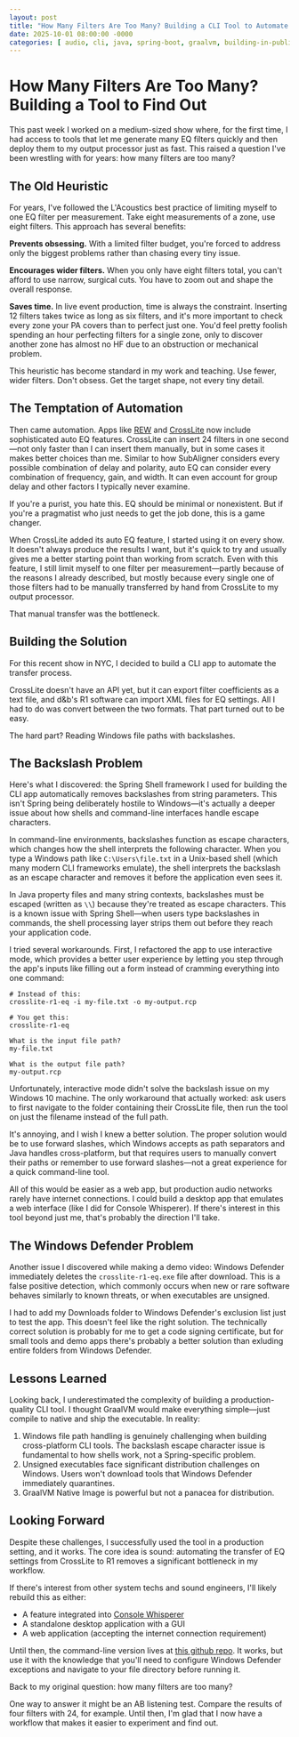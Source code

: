 ```yaml
---
layout: post
title: "How Many Filters Are Too Many? Building a CLI Tool to Automate EQ Workflow"
date: 2025-10-01 08:00:00 -0000
categories: [ audio, cli, java, spring-boot, graalvm, building-in-public, live-sound, eq ]
---
```


# How Many Filters Are Too Many? Building a Tool to Find Out

This past week I worked on a medium-sized show where, for the first time, I had access to tools that let me generate
many EQ filters quickly and then deploy them to my output processor just as fast. This raised a question I've been
wrestling with for years: how many filters are too many?

## The Old Heuristic

For years, I've followed the L'Acoustics best practice of limiting myself to one EQ filter per measurement. Take eight
measurements of a zone, use eight filters. This approach has several benefits:

**Prevents obsessing.** With a limited filter budget, you're forced to address only the biggest problems rather than
chasing every tiny issue.

**Encourages wider filters.** When you only have eight filters total, you can't afford to use narrow, surgical cuts. You
have to zoom out and shape the overall response.

**Saves time.** In live event production, time is always the constraint. Inserting 12 filters takes twice as long as six
filters, and it's more important to check every zone your PA covers than to perfect just one. You'd feel pretty foolish
spending an hour perfecting filters for a single zone, only to discover another zone has almost no HF due to an
obstruction or mechanical problem.

This heuristic has become standard in my work and teaching. Use fewer, wider filters. Don't obsess. Get the target
shape, not every tiny detail.

## The Temptation of Automation

Then came automation. Apps like [REW](https://www.roomeqwizard.com/)
and [CrossLite](https://www.fmscience.com.br/en/crosslite.php) now include sophisticated auto EQ features. CrossLite can
insert 24 filters in one second—not only faster than I can insert them manually, but in some cases it makes better
choices than me. Similar to how SubAligner considers every possible combination of delay and polarity, auto EQ can
consider every combination of frequency, gain, and width. It can even account for group delay and other factors I
typically never examine.

If you're a purist, you hate this. EQ should be minimal or nonexistent. But if you're a pragmatist who just needs to get
the job done, this is a game changer.

When CrossLite added its auto EQ feature, I started using it on every show. It doesn't always produce the results I
want, but it's quick to try and usually gives me a better starting point than working from scratch. Even with this
feature, I still limit myself to one filter per measurement—partly because of the reasons I already described, but
mostly because every single one of those filters had to be manually transferred by hand from CrossLite to my output
processor.

That manual transfer was the bottleneck.

## Building the Solution

For this recent show in NYC, I decided to build a CLI app to automate the transfer process.

CrossLite doesn't have an API yet, but it can export filter coefficients as a text file, and d&b's R1 software can
import XML files for EQ settings. All I had to do was convert between the two formats. That part turned out to be easy.

The hard part? Reading Windows file paths with backslashes.

## The Backslash Problem

Here's what I discovered: the Spring Shell framework I used for building the CLI app automatically removes backslashes
from string parameters. This isn't Spring being deliberately hostile to Windows—it's actually a deeper issue about how
shells and command-line interfaces handle escape characters.

In command-line environments, backslashes function as escape characters, which changes how the shell interprets the
following character. When you type a Windows path like `C:\Users\file.txt` in a Unix-based shell (which many modern CLI
frameworks emulate), the shell interprets the backslash as an escape character and removes it before the application
even sees it.

In Java property files and many string contexts, backslashes must be escaped (written as `\\`) because they're treated
as escape characters. This is a known issue with Spring Shell—when users type backslashes in commands, the shell
processing layer strips them out before they reach your application code.

I tried several workarounds. First, I refactored the app to use interactive mode, which provides a better user
experience by letting you step through the app's inputs like filling out a form instead of cramming everything into one
command:

```
# Instead of this:
crosslite-r1-eq -i my-file.txt -o my-output.rcp

# You get this:
crosslite-r1-eq

What is the input file path?
my-file.txt

What is the output file path?
my-output.rcp
```

Unfortunately, interactive mode didn't solve the backslash issue on my Windows 10 machine. The only workaround that
actually worked: ask users to first navigate to the folder containing their CrossLite file, then run the tool on just
the filename instead of the full path.

It's annoying, and I wish I knew a better solution. The proper solution would be to use forward slashes, which Windows
accepts as path separators and Java handles cross-platform, but that requires users to manually convert their paths or
remember to use forward slashes—not a great experience for a quick command-line tool.

All of this would be easier as a web app, but production audio networks rarely have internet connections. I could build
a desktop app that emulates a web interface (like I did for Console Whisperer). If there's interest in this tool beyond
just me, that's probably the direction I'll take.

## The Windows Defender Problem

Another issue I discovered while making a demo video: Windows Defender immediately deletes the `crosslite-r1-eq.exe`
file after download. This is a false positive detection, which commonly occurs when new or rare software behaves
similarly to known threats, or when executables are unsigned.

I had to add my Downloads folder to Windows Defender's exclusion list just to test the app. This doesn't feel like the
right solution. The technically correct solution is probably for me to get a code signing certificate, but for small
tools and demo apps there's probably a better solution than exluding entire folders from Windows Defender.

## Lessons Learned

Looking back, I underestimated the complexity of building a production-quality CLI tool. I thought GraalVM would make
everything simple—just compile to native and ship the executable. In reality:

1. Windows file path handling is genuinely challenging when building cross-platform CLI tools. The backslash escape
   character issue is fundamental to how shells work, not a Spring-specific problem.
2. Unsigned executables face significant distribution challenges on Windows. Users won't download tools that Windows
   Defender immediately quarantines.
3. GraalVM Native Image is powerful but not a panacea for distribution.

## Looking Forward

Despite these challenges, I successfully used the tool in a production setting, and it works. The core idea is sound:
automating the transfer of EQ settings from CrossLite to R1 removes a significant bottleneck in my workflow.

If there's interest from other system techs and sound engineers, I'll likely rebuild this as either:

- A feature integrated into [Console Whisperer](https://youtu.be/Kpb2Zm6Bd8A)
- A standalone desktop application with a GUI
- A web application (accepting the internet connection requirement)

Until then, the command-line version lives
at [this github repo](https://github.com/LiveNathan/crosslite-r1-eq). It works, but use it with the
knowledge that you'll need to configure Windows Defender exceptions and navigate to your file directory before running
it.

Back to my original question: how many filters are too many?

One way to answer it might be an AB listening test. Compare the results of four filters with 24, for example. Until
then, I'm glad that I now have a workflow that makes it easier to experiment and find out.